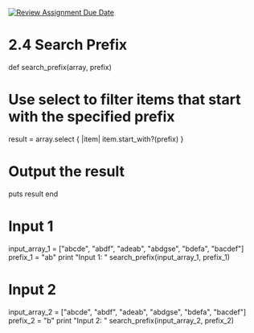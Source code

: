 [![Review Assignment Due Date](https://classroom.github.com/assets/deadline-readme-button-24ddc0f5d75046c5622901739e7c5dd533143b0c8e959d652212380cedb1ea36.svg)](https://classroom.github.com/a/faDadley)
# 2.4 Search Prefix

def search_prefix(array, prefix)
  # Use select to filter items that start with the specified prefix
  result = array.select { |item| item.start_with?(prefix) }

  # Output the result
  puts result
end

# Input 1
input_array_1 = ["abcde", "abdf", "adeab", "abdgse", "bdefa", "bacdef"]
prefix_1 = "ab"
print "Input 1: "
search_prefix(input_array_1, prefix_1)

# Input 2
input_array_2 = ["abcde", "abdf", "adeab", "abdgse", "bdefa", "bacdef"]
prefix_2 = "b"
print "Input 2: "
search_prefix(input_array_2, prefix_2)
